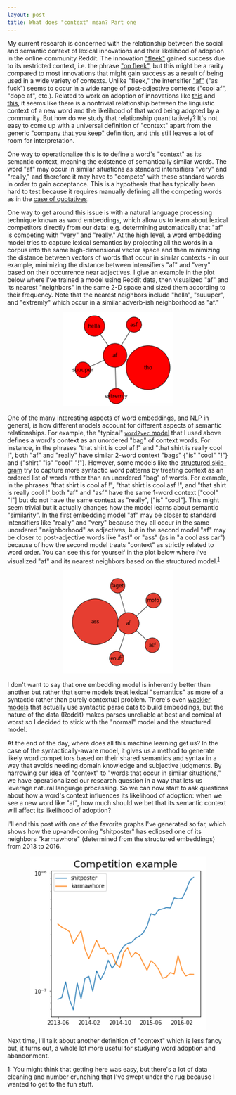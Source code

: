 ```yaml
---
layout: post
title: What does "context" mean? Part one
---
```


My current research is concerned with the relationship between the social and semantic context of lexical innovations and their likelihood of adoption in the online community Reddit. The innovation ["fleek"](http://www.urbandictionary.com/define.php?term=Fleek&defid=8099629) gained success due to its restricted context, i.e. the phrase ["on fleek"](https://www.youtube.com/watch?v=XrTVMXxop3o), but this might be a rarity compared to most innovations that might gain success as a result of being used in a wide variety of contexts. Unlike "fleek," the intensifier ["af"](http://www.urbandictionary.com/define.php?term=AF) ("as fuck") seems to occur in a wide range of post-adjective contexts ("cool af", "dope af", etc.). Related to work on adoption of innovations like [this](https://dspace.lboro.ac.uk/dspace-jspui/bitstream/2134/21665/3/Kershaw%20rowe%20stacey%20ACM_proc.pdf) and [this](http://publications.aston.ac.uk/28001/1/ELL_078_Grieve_Nini_Guo_final.pdf), it seems like there is a nontrivial relationship between the linguistic context of a new word and the likelihood of that word being adopted by a community. But how do we study that relationship quantitatively? It's not easy to come up with a universal definition of "context" apart from the generic ["company that you keep"](http://www.tandfonline.com/doi/pdf/10.1080/00437956.1954.11659520) definition, and this still leaves a lot of room for interpretation.

One way to operationalize this is to define a word's "context" as its semantic context, meaning the existence of semantically similar words. The word "af" may occur in similar situations as standard intensifiers "very" and "really," and therefore it may have to "compete" with these standard words in order to gain acceptance. This is a hypothesis that has typically been hard to test because it requires manually defining all the competing words as in the [case of quotatives](https://www.researchgate.net/profile/Alexandra_Darcy/publication/231871295_Frequency_and_variation_in_the_community_grammar_Tracking_a_new_change_through_the_generations/links/55b2421d08aec0e5f43167fd.pdf). 

One way to get around this issue is with a natural language processing technique known as word embeddings, which allow us to learn about lexical competitors directly from our data: e.g. determining automatically that "af" is competing with "very" and "really." At the high level, a word embedding model tries to capture lexical semantics by projecting all the words in a corpus into the same high-dimensional vector space and then minimizing the distance between vectors of words that occur in similar contexts - in our example, minimizing the distance between intensifiers "af" and "very" based on their occurrence near adjectives. I give an example in the plot below where I've trained a model using Reddit data, then visualized "af" and its nearest "neighbors" in the same 2-D space and sized them according to their frequency. Note that the nearest neighbors include "hella", "suuuper", and "extremly" which occur in a similar adverb-ish neighborhood as "af."

<center><img src="../docs/blog_images/unstruc_skip_af.png" alt="Unstructured Skipgram Example" style="width: 250px;"/></center>

One of the many interesting aspects of word embeddings, and NLP in general, is how different models account for different aspects of semantic relationships. For example, the "typical" [`word2vec` model](http://papers.nips.cc/paper/5021-distributed-representations-of-words-and-phrases-and-their-compositionality.pdf) that I used above defines a word's context as an unordered "bag" of context words. For instance, in the phrases "that shirt is cool af !" and "that shirt is really cool !", both "af" and "really" have similar 2-word context "bags" {"is" "cool" "!"} and {"shirt" "is" "cool" "!"}. However, some models like the [structured skip-gram](http://www.cs.cmu.edu/~lingwang/papers/naacl2015.pdf) try to capture more syntactic word patterns by treating context as an ordered list of words rather than an unordered "bag" of words. For example, in the phrases "that shirt is cool af !", "that shirt is cool asf !", and "that shirt is really cool !" both "af" and "asf" have the same 1-word context ["cool" "!"] but do not have the same context as "really", ["is" "cool"]. This might seem trivial but it actually changes how the model learns about semantic "similarity". In the first embedding model "af" may be closer to standard intensifiers like "really" and "very" because they all occur in the same unordered "neighborhood" as adjectives, but in the second model "af" may be closer to post-adjective words like "asf" or "ass" (as in "a cool ass car") because of how the second model treats "context" as strictly related to word order. You can see this for yourself in the plot below where I've visualized "af" and its nearest neighbors based on the structured model.<sup>[1](#footnote1)</sup>

<center><img src="../docs/blog_images/struc_skip_af.png" alt="Structured Skipgram Example" style="width: 250px;"/></center>

I don't want to say that one embedding model is inherently better than another but rather that some models treat lexical "semantics" as more of a syntactic rather than purely contextual problem. There's even [wackier models](https://arxiv.org/pdf/1503.00185.pdf) that actually use syntactic parse data to build embeddings, but the nature of the data (Reddit) makes parses unreliable at best and comical at worst so I decided to stick with the "normal" model and the structured model.

At the end of the day, where does all this machine learning get us? In the case of the syntactically-aware model, it gives us a method to generate likely word competitors based on their shared semantics and syntax in a way that avoids needing domain knowledge and subjective judgments. By narrowing our idea of "context" to "words that occur in similar situations," we have operationalized our research question in a way that lets us leverage natural language processing. So we can now start to ask questions about how a word's context influences its likelihood of adoption: when we see a new word like "af", how much should we bet that its semantic context will affect its likelihood of adoption? 

I'll end this post with one of the favorite graphs I've generated so far, which shows how the up-and-coming "shitposter" has eclipsed one of its neighbors "karmawhore" (determined from the structured embeddings) from 2013 to 2016.

<center><img src="../docs/blog_images/shitposter_competition.png" alt="Competition Example" style="width: 400px;"/></center>

Next time, I'll talk about another definition of "context" which is less fancy but, it turns out, a whole lot more useful for studying word adoption and abandonment.

<a name="footnote1">1</a>: You might think that getting here was easy, but there's a lot of data cleaning and number crunching that I've swept under the rug because I wanted to get to the fun stuff. 